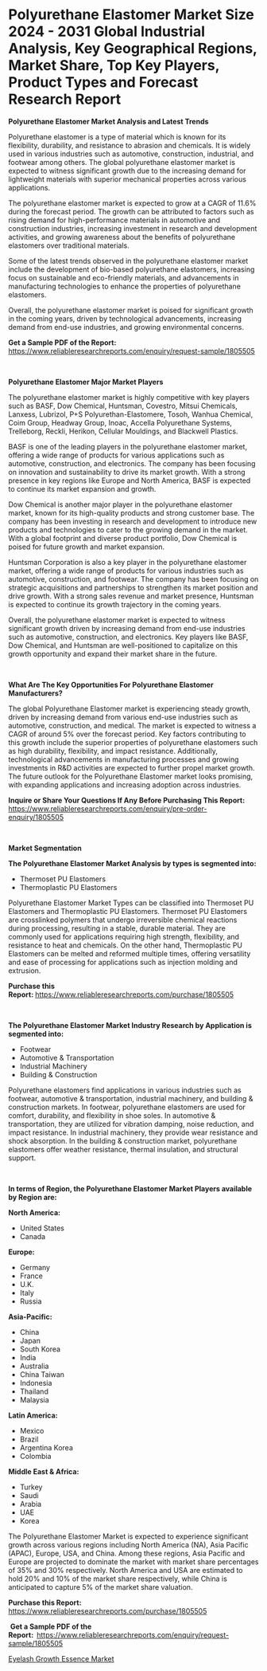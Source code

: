 <p><h1>Polyurethane Elastomer Market Size 2024 - 2031 Global Industrial Analysis, Key Geographical Regions, Market Share, Top Key Players, Product Types and Forecast Research Report</h1></p><p><strong>Polyurethane Elastomer Market Analysis and Latest Trends</strong></p>
<p><p>Polyurethane elastomer is a type of material which is known for its flexibility, durability, and resistance to abrasion and chemicals. It is widely used in various industries such as automotive, construction, industrial, and footwear among others. The global polyurethane elastomer market is expected to witness significant growth due to the increasing demand for lightweight materials with superior mechanical properties across various applications.</p><p>The polyurethane elastomer market is expected to grow at a CAGR of 11.6% during the forecast period. The growth can be attributed to factors such as rising demand for high-performance materials in automotive and construction industries, increasing investment in research and development activities, and growing awareness about the benefits of polyurethane elastomers over traditional materials.</p><p>Some of the latest trends observed in the polyurethane elastomer market include the development of bio-based polyurethane elastomers, increasing focus on sustainable and eco-friendly materials, and advancements in manufacturing technologies to enhance the properties of polyurethane elastomers.</p><p>Overall, the polyurethane elastomer market is poised for significant growth in the coming years, driven by technological advancements, increasing demand from end-use industries, and growing environmental concerns.</p></p>
<p><strong>Get a Sample PDF of the Report:&nbsp;</strong> <a href="https://www.reliableresearchreports.com/enquiry/request-sample/1805505">https://www.reliableresearchreports.com/enquiry/request-sample/1805505</a></p>
<p>&nbsp;</p>
<p><strong>Polyurethane Elastomer Major Market Players</strong></p>
<p><p>The polyurethane elastomer market is highly competitive with key players such as BASF, Dow Chemical, Huntsman, Covestro, Mitsui Chemicals, Lanxess, Lubrizol, P+S Polyurethan-Elastomere, Tosoh, Wanhua Chemical, Coim Group, Headway Group, Inoac, Accella Polyurethane Systems, Trelleborg, Reckli, Herikon, Cellular Mouldings, and Blackwell Plastics.</p><p>BASF is one of the leading players in the polyurethane elastomer market, offering a wide range of products for various applications such as automotive, construction, and electronics. The company has been focusing on innovation and sustainability to drive its market growth. With a strong presence in key regions like Europe and North America, BASF is expected to continue its market expansion and growth.</p><p>Dow Chemical is another major player in the polyurethane elastomer market, known for its high-quality products and strong customer base. The company has been investing in research and development to introduce new products and technologies to cater to the growing demand in the market. With a global footprint and diverse product portfolio, Dow Chemical is poised for future growth and market expansion.</p><p>Huntsman Corporation is also a key player in the polyurethane elastomer market, offering a wide range of products for various industries such as automotive, construction, and footwear. The company has been focusing on strategic acquisitions and partnerships to strengthen its market position and drive growth. With a strong sales revenue and market presence, Huntsman is expected to continue its growth trajectory in the coming years.</p><p>Overall, the polyurethane elastomer market is expected to witness significant growth driven by increasing demand from end-use industries such as automotive, construction, and electronics. Key players like BASF, Dow Chemical, and Huntsman are well-positioned to capitalize on this growth opportunity and expand their market share in the future.</p></p>
<p>&nbsp;</p>
<p><strong>What Are The Key Opportunities For Polyurethane Elastomer Manufacturers?</strong></p>
<p><p>The global Polyurethane Elastomer market is experiencing steady growth, driven by increasing demand from various end-use industries such as automotive, construction, and medical. The market is expected to witness a CAGR of around 5% over the forecast period. Key factors contributing to this growth include the superior properties of polyurethane elastomers such as high durability, flexibility, and impact resistance. Additionally, technological advancements in manufacturing processes and growing investments in R&D activities are expected to further propel market growth. The future outlook for the Polyurethane Elastomer market looks promising, with expanding applications and increasing adoption across industries.</p></p>
<p><strong>Inquire or Share Your Questions If Any Before Purchasing This Report:</strong> <a href="https://www.reliableresearchreports.com/enquiry/pre-order-enquiry/1805505">https://www.reliableresearchreports.com/enquiry/pre-order-enquiry/1805505</a></p>
<p>&nbsp;</p>
<p><strong>Market Segmentation</strong></p>
<p><strong>The Polyurethane Elastomer Market Analysis by types is segmented into:</strong></p>
<p><ul><li>Thermoset PU Elastomers</li><li>Thermoplastic PU Elastomers</li></ul></p>
<p><p>Polyurethane Elastomer Market Types can be classified into Thermoset PU Elastomers and Thermoplastic PU Elastomers. Thermoset PU Elastomers are crosslinked polymers that undergo irreversible chemical reactions during processing, resulting in a stable, durable material. They are commonly used for applications requiring high strength, flexibility, and resistance to heat and chemicals. On the other hand, Thermoplastic PU Elastomers can be melted and reformed multiple times, offering versatility and ease of processing for applications such as injection molding and extrusion.</p></p>
<p><strong>Purchase this Report:&nbsp;</strong><a href="https://www.reliableresearchreports.com/purchase/1805505">https://www.reliableresearchreports.com/purchase/1805505</a></p>
<p>&nbsp;</p>
<p><strong>The Polyurethane Elastomer Market Industry Research by Application is segmented into:</strong></p>
<p><ul><li>Footwear</li><li>Automotive & Transportation</li><li>Industrial Machinery</li><li>Building & Construction</li></ul></p>
<p><p>Polyurethane elastomers find applications in various industries such as footwear, automotive & transportation, industrial machinery, and building & construction markets. In footwear, polyurethane elastomers are used for comfort, durability, and flexibility in shoe soles. In automotive & transportation, they are utilized for vibration damping, noise reduction, and impact resistance. In industrial machinery, they provide wear resistance and shock absorption. In the building & construction market, polyurethane elastomers offer weather resistance, thermal insulation, and structural support.</p></p>
<p>&nbsp;</p>
<p><strong>In terms of Region, the Polyurethane Elastomer Market Players available by Region are:</strong></p>
<p>
    <p> <strong> North America: </strong>
        <ul>
            <li>United States</li>
            <li>Canada</li>
        </ul>
        </p> 
    <p> <strong> Europe: </strong>
        <ul>
            <li>Germany</li>
            <li>France</li>
            <li>U.K.</li>
            <li>Italy</li>
            <li>Russia</li>
        </ul>
        </p> 
    <p> <strong> Asia-Pacific: </strong>
        <ul>
            <li>China</li>
            <li>Japan</li>
            <li>South Korea</li>
            <li>India</li>
            <li>Australia</li>
            <li>China Taiwan</li>
            <li>Indonesia</li>
            <li>Thailand</li>
            <li>Malaysia</li>
        </ul>
        </p> 
    <p> <strong> Latin America: </strong>
        <ul>
            <li>Mexico</li>
            <li>Brazil</li>
            <li>Argentina Korea</li>
            <li>Colombia</li>
        </ul>
        </p> 
    <p> <strong> Middle East & Africa: </strong>
        <ul>
            <li>Turkey</li>
            <li>Saudi</li>
            <li>Arabia</li>
            <li>UAE</li>
            <li>Korea</li>
        </ul>
    </p>
    </p>
<p><p>The Polyurethane Elastomer Market is expected to experience significant growth across various regions including North America (NA), Asia Pacific (APAC), Europe, USA, and China. Among these regions, Asia Pacific and Europe are projected to dominate the market with market share percentages of 35% and 30% respectively. North America and USA are estimated to hold 20% and 10% of the market share respectively, while China is anticipated to capture 5% of the market share valuation.</p></p>
<p><strong>Purchase this Report: </strong><a href="https://www.reliableresearchreports.com/purchase/1805505">https://www.reliableresearchreports.com/purchase/1805505</a></p>
<p>&nbsp;<strong>Get a Sample PDF of the Report:&nbsp;&nbsp;</strong><a href="https://www.reliableresearchreports.com/enquiry/request-sample/1805505">https://www.reliableresearchreports.com/enquiry/request-sample/1805505</a></p>
<p><strong></strong></p>
<p><p><a href="https://sulfuric-clavicle-d39.notion.site/Eyelash-Growth-Essence-Market-Furnish-Information-about-Market-Size-Market-Share-Market-Dynamics--4a87c7da51ac48d38230fac9722ecb5c">Eyelash Growth Essence Market</a></p></p>